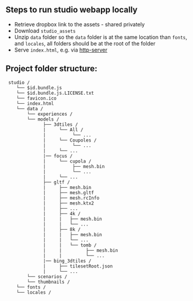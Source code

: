 
## Steps to run studio webapp locally
- Retrieve dropbox link to the assets - shared privately
- Download `studio_assets`
- Unzip `data` folder so the `data` folder is at the same location than `fonts`, and `locales`, all folders should be at the root of the folder
- Serve `index.html`, e.g. via [http-server](https://www.npmjs.com/package/http-server)


## Project folder structure:

```
 studio /
    └── $id.bundle.js
    └── $id.bundle.js.LICENSE.txt
    └── favicon.ico
    └── index.html
    └── data /
        └── experiences /
        └── models /
              ├── 3dtiles /
              |     └── All /
              |          └── ...
              |     └── Coupoles /
              |          └── ...
              |     └── ...
              |── focus /
              |     └── cupola /
              |          ├── mesh.bin
              |          └── ...
              |     └── ...
              ├── gltf /
              |     ├── mesh.bin
              |     ├── mesh.gltf
              |     ├── mesh.rcInfo
              |     ├── mesh.ktx2
              |     ├── ...
              |     ├── 4k /
              |     |   ├── mesh.bin
              |     |   └── ...
              |     ├── 8k /
              |     |   ├── mesh.bin
              |     |   └── ...
              |     |   └── tomb /
              |     |         ├── mesh.bin
              |     |         └── ...
              |── bing_3dtiles /
              |     ├── tilesetRoot.json
              |     └── ...
        └── scenarios /
        └── thumbnails /
    └── fonts /
    └── locales /
```
